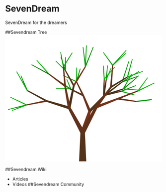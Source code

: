 # SevenDream
SevenDream for the dreamers


##Sevendream Tree
![SevenDream Tree](img/front_thumb_2017-01-01.jpg)

##Sevendream Wiki
* Articles
* Videos
##Sevendream Community
